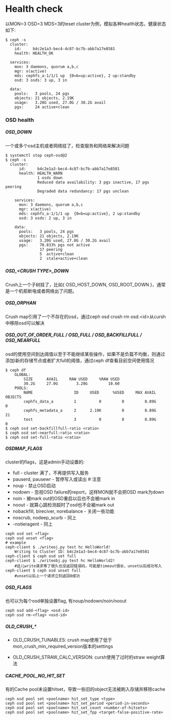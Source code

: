 # Health check

以MON=3 OSD=3 MDS=3的teset cluster为例，模拟各种health状态，健康状态如下:

```
$ ceph -s
  cluster:
    id:     b4c2e1a3-bec4-4c87-bc7b-abb7a17e8581
    health: HEALTH_OK

  services:
    mon: 3 daemons, quorum a,b,c
    mgr: x(active)
    mds: cephfs_a-1/1/1 up  {0=b=up:active}, 2 up:standby
    osd: 3 osds: 3 up, 3 in

  data:
    pools:   3 pools, 24 pgs
    objects: 21 objects, 2.19K
    usage:   3.20G used, 27.0G / 30.2G avail
    pgs:     24 active+clean
```

### OSD health

##### OSD\_DOWN

一个或多个osd主机或者网络挂了，检查服务和网络来解决问题

```
$ systemctl stop ceph-osd@2
$ ceph -s
  cluster:
      id:     b4c2e1a3-bec4-4c87-bc7b-abb7a17e8581
      health: HEALTH_WARN
              1 osds down
              Reduced data availability: 3 pgs inactive, 17 pgs peering
              Degraded data redundancy: 17 pgs unclean

    services:
      mon: 3 daemons, quorum a,b,c
      mgr: x(active)
      mds: cephfs_a-1/1/1 up  {0=b=up:active}, 2 up:standby
      osd: 3 osds: 2 up, 3 in

    data:
      pools:   3 pools, 24 pgs
      objects: 21 objects, 2.19K
      usage:   3.20G used, 27.0G / 30.2G avail
      pgs:     70.833% pgs not active
               17 peering
               5  active+clean
               2  stale+active+clean
```

##### 

##### OSD\_&lt;CRUSH TYPE&gt;\_DOWN

Crush上一个子树挂了，比如{ OSD\_HOST\_DOWN, OSD\_ROOT\_DOWN }，通常是一个机柜断电或者网络出了问题。

##### OSD\_ORPHAN

Crush map引用了一个不存在的osd，通过ceph osd crush rm osd.&lt;id&gt;从cursh中移除osd可以解决

##### OSD\_OUT\_OF\_ORDER\_FULL / OSD\_FULL / OSD\_BACKFILLFULL / OSD\_NEARFULL

osd的使用空间到达阈值以至于不能继续某些操作，如果不是负载不均衡，则通过添加i新的存储节点或者扩大full的阈值，通过ceph df查看目前空间使用情况

```
$ ceph df
    GLOBAL:
        SIZE      AVAIL     RAW USED     %RAW USED 
        30.2G     27.0G        3.20G         10.60 
    POOLS:
        NAME                  ID     USED      %USED     MAX AVAIL     OBJECTS 
        cephfs_data_a         1          0         0         8.89G           0 
        cephfs_metadata_a     2      2.19K         0         8.89G          21 
        test                  3          0         0         8.89G           0 
$ ceph osd set-backfillfull-ratio <ratio>
$ ceph osd set-nearfull-ratio <ratio>
$ ceph osd set-full-ratio <ratio>
```

##### OSDMAP\_FLAGS

cluster的flags，这是admin手动设置的:

* full - cluster 满了，不再提供写入服务
* pauserd, pausewr - 暂停写入或读出 \# 注意
* noup - 禁止OSD启动
* nodown - 忽视OSD failure的report，这样MON就不会把OSD mark为down
* noin - 被mark out的OSD重启以后也不会被mark in
* noout - 就算心跳检测超时了osd也不会被mark out
* nobackfill, bireciver, norebalance - 关闭一些功能
* noscrub, nodeep\_scurb - 同上
* -notieragent - 同上

```
ceph osd set <flag>
ceph osd unset <flag>
# example
ceph-client $ ./writeoj.py test hc HelloWorld!
    Writing to Cluster ID: b4c2e1a3-bec4-4c87-bc7b-abb7a17e8581
ceph-client $ ceph osd set full
ceph-client $ ./writeobj.py test hc HelloWorld2!
    #这儿write请求等了很久也没返回错误码，可能是timeout很长，unset以后成功写入
ceph-client $ ceph osd unset full
    #unset以后上一个请求立刻返回0成功
```

##### OSD\_FLAGS

也可以为每个osd单独设置flag, 有noup/nodown/noin/noout

```
ceph osd add-<flag> <osd-id>
ceph osd rm-<flag> <osd-id>
```

##### OLD\_CRUSH\_\*

* OLD\_CRUSH\_TUNABLES: crush map使用了低于mon\_crush\_min\_required\_version版本的settings

* OLD\_CRUSH\_STRAW\_CALC\_VERSION: cursh使用了过时的straw weight算法

##### CACHE\_POOL\_NO\_HIT\_SET

有的Cache pool未设置hitset，导致一些旧的object无法被刷入存储并移除cache

```
ceph osd pool set <poolname> hit_set_type <type>
ceph osd pool set <poolname> hit_set_period <period-in-seconds>
ceph osd pool set <poolname> hit_set_count <number-of-hitsets>
ceph osd pool set <poolname> hit_set_fpp <target-false-positive-rate>
```



